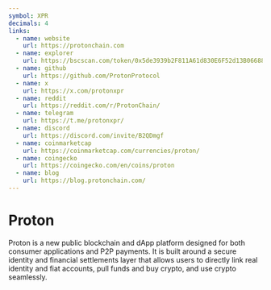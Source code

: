```yaml
---
symbol: XPR
decimals: 4
links:
  - name: website
    url: https://protonchain.com
  - name: explorer
    url: https://bscscan.com/token/0x5de3939b2F811A61d830E6F52d13B066881412ab
  - name: github
    url: https://github.com/ProtonProtocol
  - name: x
    url: https://x.com/protonxpr
  - name: reddit
    url: https://reddit.com/r/ProtonChain/
  - name: telegram
    url: https://t.me/protonxpr/
  - name: discord
    url: https://discord.com/invite/B2QDmgf
  - name: coinmarketcap
    url: https://coinmarketcap.com/currencies/proton/
  - name: coingecko
    url: https://coingecko.com/en/coins/proton
  - name: blog
    url: https://blog.protonchain.com/
---
```


# Proton

Proton is a new public blockchain and dApp platform designed for both consumer applications and P2P payments. It is built around a secure identity and financial settlements layer that allows users to directly link real identity and fiat accounts, pull funds and buy crypto, and use crypto seamlessly.
